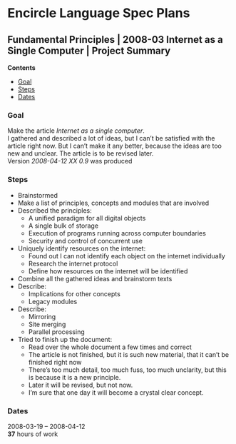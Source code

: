 ﻿Encircle Language Spec Plans
============================

Fundamental Principles | 2008-03 Internet as a Single Computer | Project Summary
--------------------------------------------------------------------------------

__Contents__

- [Goal](#goal)
- [Steps](#steps)
- [Dates](#dates)

### Goal

Make the article *Internet as a single computer*.  
I gathered and described a lot of ideas, but I can’t be satisfied with the article right now. But I can’t make it any better, because the ideas are too new and unclear. The article is to be revised later.  
Version *2008-04-12 XX  0.9*  was produced

### Steps

- Brainstormed
- Make a list of principles, concepts and modules that are involved
- Described the principles:
    - A unified paradigm for all digital objects
    - A single bulk of storage
    - Execution of programs running across computer boundaries
    - Security and control of concurrent use
- Uniquely identify resources on the internet:
    - Found out I can not identify each object on the internet individually
    - Research the internet protocol
    - Define how resources on the internet will be identified
- Combine all the gathered ideas and brainstorm texts
- Describe:
    - Implications for other concepts
    - Legacy modules
- Describe:
    - Mirroring
    - Site merging
    - Parallel processing
- Tried to finish up the document:
    - Read over the whole document a few times and correct
    - The article is not finished, but it is such new material, that it can’t be finished right now
    - There’s too much detail, too much fuss, too much unclarity, but this is because it is a new principle.
    - Later it will be revised, but not now.
    - I’m sure that one day it will become a crystal clear concept.

### Dates

2008-03-19 – 2008-04-12  
__37__ hours of work